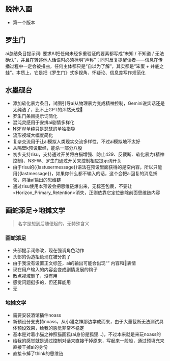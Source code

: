 ## 脱神入画
- 第一个版本

## 罗生门
ai总结条目提示词: 要求AI把任何未经多重验证的要素都写成“未知 / 不知道 / 无法确认”，并且在转述他人话语时必须标明“声称”；同时反复提醒读者——信息在传播过程中一定会被扭曲，任何主体都只是“自以为了解”，其实都是“笨蛋 + 井底之蛙”。本质上，它是把《罗生门》式多视角、怀疑论、信息差写作规范化

## 水墨砚台
- 添加软化暴力条目，试图引导ai从物理暴力变成精神控制，Gemini说实话还是太纯洁了，比不上GPT的浑然天成🤣
- 罗生门条目提示词简化
- 混沌灵感用于安排ai剧情多样化
- NSFW单纯只是瑟瑟的单独指导
- 流形视域大幅度简化
- 复杂交流用于让ai模拟人类现实交流多样性，不过ai模拟地不太好
- 从隔壁k预设取经，能杀一部分八股
- 初步支持risu，支持通过开关将白描增强、防止429、反截断、软化暴力(精神控制)、NSFW、罗生门通过开关来控制相应提示词开关
- 由于risu的{{lastusermessage}}语法在预设里面获得的是空内容，所以只能用{{lastmessage}}，如果你什么都不输入的话，这个会把ai回复的消息捕获，包括ai输出的思维链
- 通过risu使用本预设会把思维链爆出来，无标签包裹，不要让<Horizon_Primary_Retention>消失，正则依靠它定位删除前面思维链内容

## 画蛇添足→地摊文学
> 名字是想到后随便起的，无特殊含义

### 画蛇添足
- 头部提示词修改，现在强调角色动作
- 头部的伪造拒绝现在被分割了
- 由于我没有设置正文标签，ai的输出可能会出现“<!--放弃错误:某某某某某-->” 内容和🤤表情
- 现在用户输入的内容会变成剧情发展的钩子
- 散点视域删了，没有用
- 感觉问题挺多的，但还算能用
- 无
### 地摊文学
- 需要安装酒馆插件noass
- 新预设分支支持noass，从小猫之神那边学成而来，由于大量截断无法测试具体预设效果，给我的感觉非常不稳定
- 基本是对着小猫之神照猫画狐(ai身份是狐狸...)，不过本来就是来玩noass的
- 给我的感觉就是通过控制对话来直接干掉原来，写起来一般般，通过预填充来直接干掉ai的身份
- 直接卡掉了think的思维链